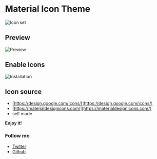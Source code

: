 # Material Icon Theme

![Icon set](https://raw.githubusercontent.com/PKief/vscode-extension-material-icon-theme/master/src/images/iconset.png)

## Preview
![Preview](https://raw.githubusercontent.com/PKief/vscode-extension-material-icon-theme/master/src/images/preview.png)

## Enable icons
![Installation](https://raw.githubusercontent.com/PKief/vscode-extension-material-icon-theme/master/src/images/installation.gif)

## Icon source
* [https://design.google.com/icons/](https://design.google.com/icons/)
* [https://materialdesignicons.com/](https://materialdesignicons.com/)
* self made

**Enjoy it!**

### Follow me
- [Twitter](https://twitter.com/PhilippKief)
- [Github](https://github.com/PKief)